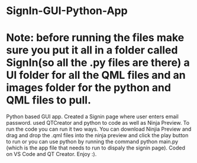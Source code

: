 # SignIn-GUI-Python-App
# Note: before running the files make sure you put it all in a folder called SignIn(so all the .py files are there) a UI folder for all the QML files and an images folder for the python and QML files to pull. 
Python based GUI app. Created a Signin page where user enters email password. used QTCreator and python to code as well as Ninja Preview. To run the code you can run it two ways. You can download Ninjia Preview and drag and drop the .qml files into the ninja preview and click the play button to run or you can use python by running the command python main.py (which is the app file that needs to run to dispaly the signin page). Coded on VS Code and QT Creator. Enjoy :).
